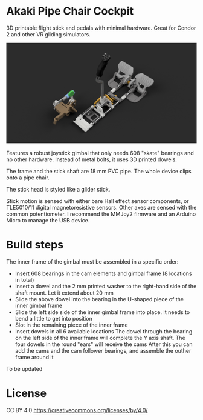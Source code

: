 # Akaki Pipe Chair Cockpit
3D printable flight stick and pedals with minimal hardware. Great for Condor 2 and other VR gliding simulators.

![3D render](pipechair%20cockpit%20render.png?raw=true)

Features a robust joystick gimbal that only needs 608 "skate" bearings and no other hardware. Instead of metal bolts, it uses 3D printed dowels.

The frame and the stick shaft are 18 mm PVC pipe. The whole device clips onto a pipe chair.

The stick head is styled like a glider stick.

Stick motion is sensed with either bare Hall effect sensor components, or TLE5010/11 digital magnetoresistive sensors. Other axes are sensed with the common potentiometer. I recommend the MMJoy2 firmware and an Arduino Micro to manage the USB device.

# Build steps

The inner frame of the gimbal must be assembled in a specific order:
* Insert 608 bearings in the cam elements and gimbal frame (8 locations in total)
* Insert a dowel and the 2 mm printed washer to the right-hand side of the shaft mount. Let it extend about 20 mm
* Slide the above dowel into the bearing in the U-shaped piece of the inner gimbal frame
* Slide the left side side of the inner gimbal frame into place. It needs to bend a little to get into position
* Slot in the remaining piece of the inner frame
* Insert dowels in all 6 available locations The dowel through the bearing on the left side of the inner frame will complete the Y axis shaft. The four dowels in the round "ears" will receive the cams
After this you can add the cams and the cam follower bearings, and assemble the outher frame around it

To be updated

# License

CC BY 4.0 https://creativecommons.org/licenses/by/4.0/
